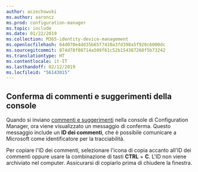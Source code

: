 ```yaml
---
author: aczechowski
ms.author: aaroncz
ms.prod: configuration-manager
ms.topic: include
ms.date: 01/22/2019
ms.collection: M365-identity-device-management
ms.openlocfilehash: 64d070e4dd35b65f7410a3fd398a5f920c6000dc
ms.sourcegitcommit: 874d78f08714a509f61c52b154387268f5b73242
ms.translationtype: HT
ms.contentlocale: it-IT
ms.lasthandoff: 02/12/2019
ms.locfileid: "56143015"
---
```

## <a name="bkmk_feedback"></a> Conferma di commenti e suggerimenti della console
<!--3556010-->

Quando si inviano [commenti e suggerimenti](/sccm/core/understand/find-help#product-feedback) nella console di Configuration Manager, ora viene visualizzato un messaggio di conferma. Questo messaggio include un **ID dei commenti**, che è possibile comunicare a Microsoft come identificatore per la tracciabilità. 

Per copiare l'ID dei commenti, selezionare l'icona di copia accanto all'ID dei commenti oppure usare la combinazione di tasti **CTRL** + **C**. L'ID non viene archiviato nel computer. Assicurarsi di copiarlo prima di chiudere la finestra. 

